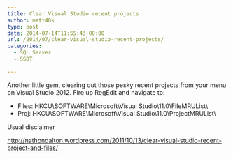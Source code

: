 ```yaml
---
title: Clear Visual Studio recent projects
author: matt40k
type: post
date: 2014-07-14T11:55:43+00:00
url: /2014/07/clear-visual-studio-recent-projects/
categories:
  - SQL Server
  - SSDT

---
```

Another little gem, clearing out those pesky recent projects from your menu on Visual Studio 2012. Fire up RegEdit and navigate to:

  * Files: HKCU\SOFTWARE\Microsoft\Visual Studio\11.0\FileMRUList\
  * Proj: HKCU\SOFTWARE\Microsoft\Visual Studio\11.0\ProjectMRUList\

Usual disclaimer
  
<a style="color: purple;" title="This external link will open in a new window" href="http://nathondalton.wordpress.com/2011/10/13/clear-visual-studio-recent-project-and-files/" target="_blank" rel="nofollow">http://nathondalton.wordpress.com/2011/10/13/clear-visual-studio-recent-project-and-files/</a>
